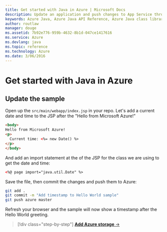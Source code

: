 ```yaml
---
title: Get started with Java in Azure | Microsoft Docs
description: Update an application and push changes to App Service through local Git deployment
keywords: Azure Java, Azure Java API Reference, Azure Java class library, Azure SDK
author: routlaw
manager: douge
ms.assetid: 7b92e776-959b-4632-8b1d-047ce1417616
ms.service: Azure
ms.devlang: java
ms.topic: reference
ms.technology: Azure
ms.date: 3/06/2016
---
```


# Get started with Java in Azure

## Update the sample

Open up the `src/main/webapp/index.jsp` in your repo. Let's add a current date and time to the JSP after the "Hello from Microsoft Azure!"

```html
<body>
Hello from Microsoft Azure! 
<p>
  Current time: <%= new Date() %>
</p>
</body>
```

And add an import statement at the  of the JSP for the class we are using to get the date and time:

```html
<%@ page import="java.util.Date" %>
```

Save the file, then commit the changes and push them to Azure:

```bash
git add .
git commit -m "Add timestamp to Hello World sample"
git push azure master
```

Refresh your browser and the sample will now show a timestamp after the Hello World greeting.

>[!div class="step-by-step"]
[**Add Azure storage** &rarr;](get-started-storage.md)
